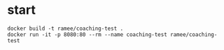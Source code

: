 # start

```shell
docker build -t ramee/coaching-test .
docker run -it -p 8080:80 --rm --name coaching-test ramee/coaching-test
```

